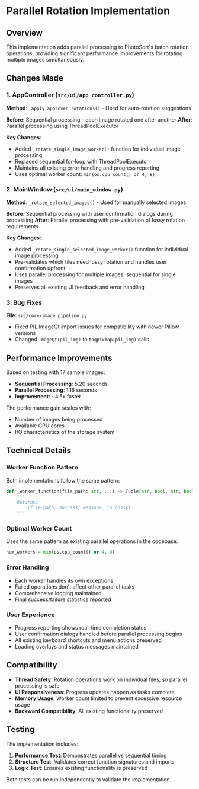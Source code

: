 # Parallel Rotation Implementation

## Overview
This implementation adds parallel processing to PhotoSort's batch rotation operations, providing significant performance improvements for rotating multiple images simultaneously.

## Changes Made

### 1. AppController (`src/ui/app_controller.py`)
**Method**: `_apply_approved_rotations()` - Used for auto-rotation suggestions

**Before**: Sequential processing - each image rotated one after another
**After**: Parallel processing using ThreadPoolExecutor

**Key Changes**:
- Added `_rotate_single_image_worker()` function for individual image processing
- Replaced sequential for-loop with ThreadPoolExecutor
- Maintains all existing error handling and progress reporting
- Uses optimal worker count: `min(os.cpu_count() or 4, 8)`

### 2. MainWindow (`src/ui/main_window.py`)
**Method**: `_rotate_selected_images()` - Used for manually selected images

**Before**: Sequential processing with user confirmation dialogs during processing
**After**: Parallel processing with pre-validation of lossy rotation requirements

**Key Changes**:
- Added `_rotate_single_selected_image_worker()` function for individual image processing
- Pre-validates which files need lossy rotation and handles user confirmation upfront
- Uses parallel processing for multiple images, sequential for single images
- Preserves all existing UI feedback and error handling

### 3. Bug Fixes
**File**: `src/core/image_pipeline.py`
- Fixed PIL.ImageQt import issues for compatibility with newer Pillow versions
- Changed `ImageQt(pil_img)` to `toqpixmap(pil_img)` calls

## Performance Improvements

Based on testing with 17 sample images:
- **Sequential Processing**: 5.20 seconds
- **Parallel Processing**: 1.16 seconds  
- **Improvement**: ~4.5x faster

The performance gain scales with:
- Number of images being processed
- Available CPU cores
- I/O characteristics of the storage system

## Technical Details

### Worker Function Pattern
Both implementations follow the same pattern:
```python
def _worker_function(file_path: str, ...) -> Tuple[str, bool, str, bool]:
    """
    Returns:
        (file_path, success, message, is_lossy)
    """
```

### Optimal Worker Count
Uses the same pattern as existing parallel operations in the codebase:
```python
num_workers = min(os.cpu_count() or 4, 8)
```

### Error Handling
- Each worker handles its own exceptions
- Failed operations don't affect other parallel tasks
- Comprehensive logging maintained
- Final success/failure statistics reported

### User Experience
- Progress reporting shows real-time completion status
- User confirmation dialogs handled before parallel processing begins
- All existing keyboard shortcuts and menu actions preserved
- Loading overlays and status messages maintained

## Compatibility

- **Thread Safety**: Rotation operations work on individual files, so parallel processing is safe
- **UI Responsiveness**: Progress updates happen as tasks complete
- **Memory Usage**: Worker count limited to prevent excessive resource usage
- **Backward Compatibility**: All existing functionality preserved

## Testing

The implementation includes:
1. **Performance Test**: Demonstrates parallel vs sequential timing
2. **Structure Test**: Validates correct function signatures and imports
3. **Logic Test**: Ensures existing functionality is preserved

Both tests can be run independently to validate the implementation.